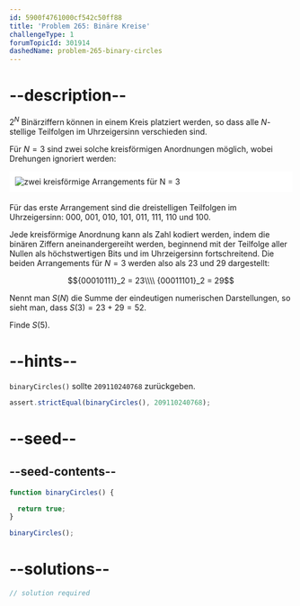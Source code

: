 ```yaml
---
id: 5900f4761000cf542c50ff88
title: 'Problem 265: Binäre Kreise'
challengeType: 1
forumTopicId: 301914
dashedName: problem-265-binary-circles
---
```


# --description--

$2^N$ Binärziffern können in einem Kreis platziert werden, so dass alle $N$-stellige Teilfolgen im Uhrzeigersinn verschieden sind.

Für $N = 3$ sind zwei solche kreisförmigen Anordnungen möglich, wobei Drehungen ignoriert werden:

<img alt="zwei kreisförmige Arrangements für N = 3" src="https://cdn.freecodecamp.org/curriculum/project-euler/binary-circles.gif" style="background-color: white; padding: 10px; display: block; margin-right: auto; margin-left: auto; margin-bottom: 1.2rem;" />

Für das erste Arrangement sind die dreistelligen Teilfolgen im Uhrzeigersinn: 000, 001, 010, 101, 011, 111, 110 und 100.

Jede kreisförmige Anordnung kann als Zahl kodiert werden, indem die binären Ziffern aneinandergereiht werden, beginnend mit der Teilfolge aller Nullen als höchstwertigen Bits und im Uhrzeigersinn fortschreitend. Die beiden Arrangements für $N = 3$ werden also als 23 und 29 dargestellt:

$${00010111}_2 = 23\\\\
{00011101}_2 = 29$$

Nennt man $S(N)$ die Summe der eindeutigen numerischen Darstellungen, so sieht man, dass $S(3) = 23 + 29 = 52$.

Finde $S(5)$.

# --hints--

`binaryCircles()` sollte `209110240768` zurückgeben.

```js
assert.strictEqual(binaryCircles(), 209110240768);
```

# --seed--

## --seed-contents--

```js
function binaryCircles() {

  return true;
}

binaryCircles();
```

# --solutions--

```js
// solution required
```
